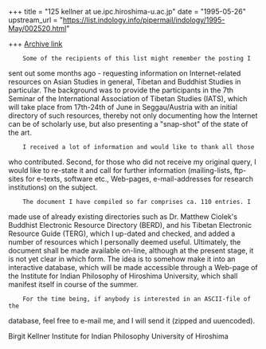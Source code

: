 +++
title = "125 kellner at ue.ipc.hiroshima-u.ac.jp"
date = "1995-05-26"
upstream_url = "https://list.indology.info/pipermail/indology/1995-May/002520.html"

+++
[Archive link](https://list.indology.info/pipermail/indology/1995-May/002520.html)


        Some of the recipients of this list might remember the posting I
sent out some months ago - requesting information on Internet-related
resources on Asian Studies in general, Tibetan and Buddhist Studies in
particular. The background was to provide the participants in the 7th
Seminar of the International Association of Tibetan Studies (IATS), which
will take place from 17th-24th of June in Seggau/Austria with an initial
directory of such resources, thereby not only documenting how the Internet
can be of scholarly use, but also presenting a "snap-shot" of the state of
the art. 

        I received a lot of information and would like to thank all those
who contributed. Second, for those who did not receive my original query, I
would like to re-state it and call for further information (mailing-lists,
ftp-sites for e-texts, software etc., Web-pages, e-mail-addresses for
research institutions) on the subject. 

        The document I have compiled so far comprises ca. 110 entries. I
made use of already existing directories such as Dr. Matthew Ciolek's
Buddhist Electronic Resource Directory (BERD), and his Tibetan Electronic
Resource Guide (TERG), which I up-dated and checked, and added a number of
resources which I personally deemed useful. Ultimately, the document shall
be made available on-line, although at the present stage, it is not yet
clear in which form. The idea is to somehow make it into an interactive
database, which will be made accessible through a Web-page of the Institute
for Indian Philosophy of Hiroshima University, which shall manifest itself
in course of the summer. 

        For the time being, if anybody is interested in an ASCII-file of the
database, feel free to e-mail me, and I will send it (zipped and uuencoded). 





Birgit Kellner
Institute for Indian Philosophy
University of Hiroshima






